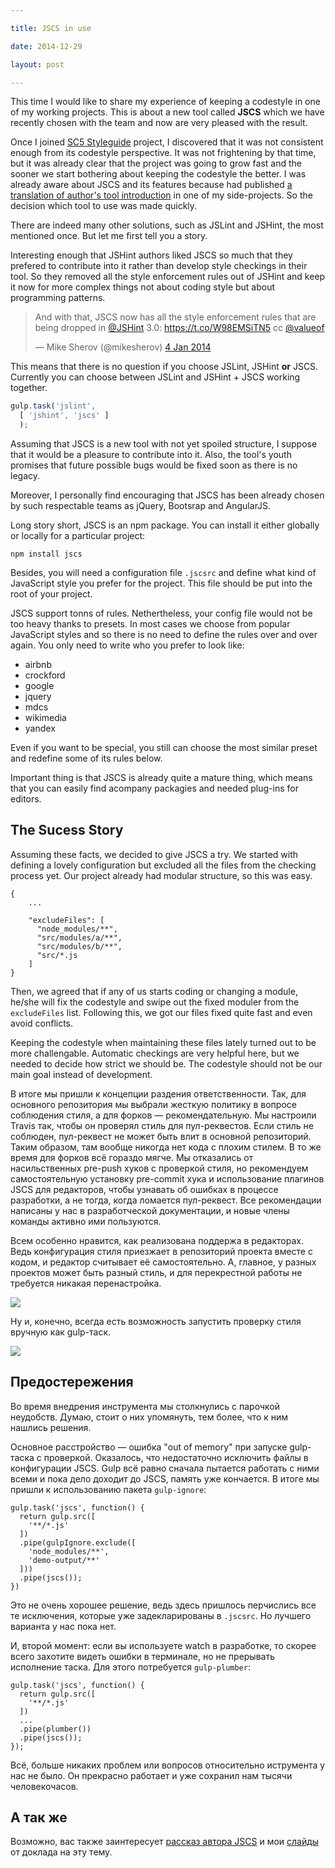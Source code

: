 ```yaml
---

title: JSCS in use

date: 2014-12-29

layout: post

---
```

This time I would like to share my experience of keeping a codestyle in one of my working projects. This is about a new
tool called **JSCS** which we have recently chosen with the team and now are very pleased with the result.
<excerpt/>

Once I joined [SC5 Styleguide](http://styleguide.sc5.io/) project, I discovered that it was not consistent enough from
its codestyle perspective. It was not frightening by that time, but it was already clear that the project was going to
grow fast and the sooner we start bothering about keeping the codestyle the better. I was already aware about JSCS and
its features because had published [a translation of author's tool
introduction](http://frontendbabel.info/articles/jscs-javascript-code-style/) in one of my side-projects. So the
decision which tool to use was made quickly.

There are indeed many other solutions, such as JSLint and JSHint, the most mentioned once. But let me first tell you a
story.

Interesting enough that JSHint authors liked JSCS so much that they prefered to contribute into it rather than develop
style checkings in their tool. So they removed all the style enforcement rules out of JSHint and keep it now for
more complex things not about coding style but about programming patterns.
<blockquote class="twitter-tweet" lang="en"><p>And with that, JSCS now has all the style enforcement rules that are
being dropped in <a href="https://twitter.com/JSHint">@JSHint</a> 3.0: <a
href="https://t.co/W98EMSiTN5">https://t.co/W98EMSiTN5</a> cc <a
href="https://twitter.com/valueof">@valueof</a></p>&mdash; Mike Sherov (@mikesherov) <a
href="https://twitter.com/mikesherov/status/419596672520318976">4 Jan 2014</a></blockquote>
<script async src="//platform.twitter.com/widgets.js" charset="utf-8"></script>

This means that there is no question if you choose JSLint, JSHint **or** JSCS. Currently you can choose between
JSLint and JSHint + JSCS working together.

```js
gulp.task('jslint',
  [ 'jshint', 'jscs' ]
  );
```

Assuming that JSCS is a new tool with not yet spoiled structure, I suppose that it would be a pleasure to contribute
into it. Also, the tool's youth promises that future possible bugs would be fixed soon as there is no legacy.


Moreover, I personally find encouraging that JSCS has been already chosen by such respectable teams as jQuery, Bootsrap
and AngularJS.

Long story short, JSCS is an npm package. You can install it either globally or locally for a particular project:

```
npm install jscs
```

Besides, you will need a configuration file `.jscsrc` and define what kind of JavaScript style you prefer for the
project. This file should be put into the root of your project.

JSCS support tonns of rules. Nethertheless, your config file would not be too heavy thanks to presets. In most cases we
choose from popular JavaScript styles and so there is no need to define the rules over and over again. You only need to
write who you prefer to look like:

* airbnb
* crockford
* google
* jquery
* mdcs
* wikimedia
* yandex

Even if you want to be special, you still can choose the most similar preset and redefine some of its rules below.

Important thing is that JSCS is already quite a mature thing, which means that you can easily find acompany packagies
and needed plug-ins for editors.

## The Sucess Story

Assuming these facts, we decided to give JSCS a try. We started with defining a lovely configuration but excluded all
the files from the checking process yet. Our project already had modular structure, so this was easy.

```
{
    ...

    "excludeFiles": [
      "node_modules/**",
      "src/modules/a/**",
      "src/modules/b/**",
      "src/*.js
    ]
}
```

Then, we agreed that if any of us starts coding or changing a module, he/she will fix the codestyle and swipe out the
fixed moduler from the `excludeFiles` list. Following this, we got our files fixed quite fast and even avoid conflicts.

Keeping the codestyle when maintaining these files lately turned out to be more challengable. Automatic checkings are
very helpful here, but we needed to decide how strict we should be. The codestyle should not be our main goal instead of
development.



В итоге мы пришли к концепции раздения ответственности. Так, для основного репозитория мы выбрали жесткую политику
в вопросе соблюдения стиля, а для форков — рекомендательную. Мы настроили Travis так, чтобы он проверял стиль для
пул-реквестов. Если стиль не соблюден, пул-реквест не может быть влит в основной репозиторий. Таким образом, там вообще
никогда нет кода с плохим стилем. В то же время для форков всё гораздо мягче. Мы отказались от насильственных pre-push
хуков с проверкой стиля, но рекомендуем самостоятельную установку pre-commit хука и использование плагинов JSCS для
редакторов, чтобы узнавать об ошибках в процессе разработки, а не тогда, когда ломается пул-реквест. Все рекомендации
написаны у нас в разработческой документации, и новые члены команды активно ими пользуются.

Всем особенно нравится, как реализована поддержа в редакторах. Ведь конфигурация стиля приезжает в репозиторий проекта
вместе с кодом, и редактор считывает её самостоятельно. А, главное, у разных проектов может быть разный стиль, и для
перекрестной работы не требуется никакая перенастройка.

![](http://varya.me/jscs-talk/pictures/sublime.gif)

Ну и, конечно, всегда есть возможность запустить проверку стиля вручную как gulp-таск.

![](http://varya.me/jscs-talk/pictures/travis.png)

## Предостережения

Во время внедрения инструмента мы столкнулись с парочкой неудобств. Думаю, стоит о них упомянуть, тем более, что к ним
нашлись решения.

Основное расстройство — ошибка "out of memory" при запуске gulp-таска с проверкой. Оказалось, что недостаточно исключить
файлы в конфигурации JSCS. Gulp всё равно сначала пытается работать с ними всеми и пока дело доходит до JSCS, память уже
кончается. В итоге мы пришли к использованию пакета `gulp-ignore`:

```
gulp.task('jscs', function() {
  return gulp.src([
    '**/*.js'
  ])
  .pipe(gulpIgnore.exclude([
    'node_modules/**',
    'demo-output/**'
  ]))
  .pipe(jscs());
})
```

Это не очень хорошее решение, ведь здесь пришлось перчислись все те исключения, которые уже задекларированы в `.jscsrc`.
Но лучшего варианта у нас пока нет.

И, второй момент: если вы используете watch в разработке, то скорее всего захотите видеть ошибки в терминале, но не
прерывать исполнение таска. Для этого потребуется `gulp-plumber`:

```
gulp.task('jscs', function() {
  return gulp.src([
    '**/*.js'
  ])
  ...
  .pipe(plumber())
  .pipe(jscs());
});
```

Всё, больше никаких проблем или вопросов относительно иструмента у нас не было. Он прекрасно работает и уже сохранил нам
тысячи человекочасов.

## А так же

Возможно, вас также заинтересует [рассказ автора JSCS](http://habrahabr.ru/post/220229/) и мои
[слайды](http://varya.me/jscs-talk/) от доклада на эту тему.

